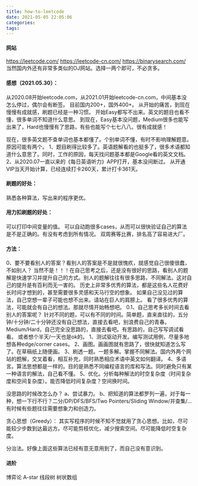 ```yaml
---
title: how-to-leetcode
date: 2021-05-05 22:05:06
categories:
tags:
---
```


#### 网站
https://leetcode.com/
https://leetcode-cn.com/
https://binarysearch.com/
当然国内外还有非常多类似的OJ网站。选择一两个即可，不必贪多。

#### 感想（2021.05.30）：
从2020.08开始leetcode.com，从2021.01开始leetcode-cn.com，中间基本没怎么停过，偶尔会有断签。
目前国内200+，国外400+。
从开始的痛苦，到现在慢慢有成就感，刷题已经是一种习惯。
开始Easy都写不出来。英文的题目也看不懂，很多单词不知道什么意思。
到现在，Easy基本没问题，Medium很多也能写出来了，Hard也慢慢有了思路，有些也能写个七七八八。很有成就感！

现在，很多英文题不查单词也基本都懂了。个别单词不懂，有时不影响理解题意。
原因可能有两个。
1、题目刷得比较多了。英语题解看的也挺多了，很多术语都知道什么意思了。同时，工作的原因，每天找问题基本都是Google看的英文文档。
2、从2020.07一直以来的《每日英语听力》APP打开，基本没间断过。
从开通VIP当天开始计算，已经连续打卡260天，累计打卡361天。

#### 刷题的好处：
熟悉各种算法，写出来的程序更优。

#### 用力扣刷题的好处：
可以打印中间变量的值。
可以自动跑很多cases，从而可以很快验证自己的算法是不是正确的。有没有考虑到所有情况。
双周赛等比赛，排名高了容易进大厂。

#### 方法：
0、要不要看别人的答案？看别人的答案是不是就很愧疚，就感觉自己很傻很蠢，不如别人？
当然不是！！！在自己思考之后，还是没有很好的思路，看别人的题解是快速学习并提升自己的方式。别人的题解往往有很多思路，不同解法。这对自己的提升是有百利而无一害的。
历史上非常多优秀的算法，都是这些名人花费好长时间才想到的，甚至需要很多灵感和天马行空的想象。
如果自己没见过的算法，自己空想一辈子可能也想不出来。请站在巨人的肩膀上。
看了很多优秀的算法，可能就会有自己的想法。那就尽情开始畅想吧。
0.1、自己思考多长时间去看别人的答案呢？
针对不同的题，可以有不同的时间。简单题，直来直往的，五分钟/十分钟/二十分钟还没有自己想法，直接去看吧，别浪费自己的青春。
Medium/Hard，自己完全没思路的，直接去看吧。有思路的，自己写写调试看看。 或者想个半天/一天也是ok的。
1、测试驱动开发。编写测试用例，尽量多地想各种edge/corner cases。
2、画图。画画图就有思路了，很快就知道怎么写了。在草稿纸上随便画。
3、刷透一题。一题多解。掌握不同解法。国内外两个网站的题解，交叉着看，相互补充，同时熟悉相应术语中英文如何翻译。
4、多语言。算法思想都是一样的。目的是熟悉不同编程语言的库和写法。同时避免只有某一种语言的解法，自己看不懂。
5、优化。分析每种解法的时空复杂度（时间复杂度和空间复杂度）。能否降低时间复杂度？空间换时间。


没思路的时候改怎么办？
a、尝试暴力。
b、把知道的算法都罗列一遍，对于每一种，想一下行不行？二分/DP/DFS/BFS/Two Pointers/Sliding Window/并查集/...
有时候有些题往往需要想象力和创造力。


贪心思想（Greedy）：
其实写程序的时候不知不觉就用了贪心思想。比如，尽可能较少步数到达最远方。尽可能剪枝优化，减少搜索空间。尽可能降低时空复杂度。

分治法。好像上面这些算法已经有意无意用到了，而自己没有意识到。

#### 进阶
博弈论
A-star
线段树
树状数组


